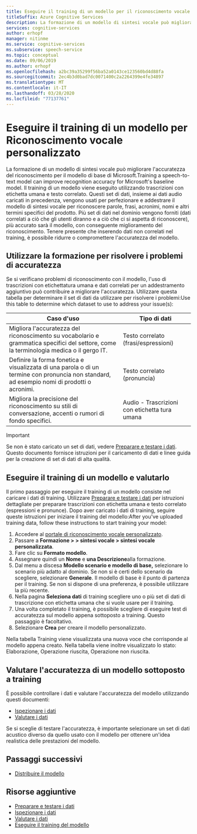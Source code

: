 ```yaml
---
title: Eseguire il training di un modello per il riconoscimento vocale personalizzato - Servizio di riconoscimento vocale
titleSuffix: Azure Cognitive Services
description: La formazione di un modello di sintesi vocale può migliorare l'accuratezza del riconoscimento per il modello di base di Microsoft o un modello personalizzato. Il training di un modello viene eseguito utilizzando trascrizioni con etichetta umana e testo correlato.
services: cognitive-services
author: erhopf
manager: nitinme
ms.service: cognitive-services
ms.subservice: speech-service
ms.topic: conceptual
ms.date: 09/06/2019
ms.author: erhopf
ms.openlocfilehash: a2bc39a35299f56ba52a0143ce123560bd4d88fa
ms.sourcegitcommit: 2ec4b3d0bad7dc0071400c2a2264399e4fe34897
ms.translationtype: MT
ms.contentlocale: it-IT
ms.lasthandoff: 03/28/2020
ms.locfileid: "77137761"
---
```

# <a name="train-a-model-for-custom-speech"></a>Eseguire il training di un modello per Riconoscimento vocale personalizzato

La formazione di un modello di sintesi vocale può migliorare l'accuratezza del riconoscimento per il modello di base di Microsoft.Training a speech-to-text model can improve recognition accuracy for Microsoft's baseline model. Il training di un modello viene eseguito utilizzando trascrizioni con etichetta umana e testo correlato. Questi set di dati, insieme ai dati audio caricati in precedenza, vengono usati per perfezionare e addestrare il modello di sintesi vocale per riconoscere parole, frasi, acronimi, nomi e altri termini specifici del prodotto. Più set di dati nel dominio vengono forniti (dati correlati a ciò che gli utenti diranno e a ciò che ci si aspetta di riconoscere), più accurato sarà il modello, con conseguente miglioramento del riconoscimento. Tenere presente che inserendo dati non correlati nel training, è possibile ridurre o compromettere l'accuratezza del modello.

## <a name="use-training-to-resolve-accuracy-issues"></a>Utilizzare la formazione per risolvere i problemi di accuratezza

Se si verificano problemi di riconoscimento con il modello, l'uso di trascrizioni con etichettatura umana e dati correlati per un addestramento aggiuntivo può contribuire a migliorare l'accuratezza. Utilizzare questa tabella per determinare il set di dati da utilizzare per risolvere i problemi:Use this table to determine which dataset to use to address your issue(s):

| Caso d'uso | Tipo di dati |
| -------- | --------- |
| Migliora l'accuratezza del riconoscimento su vocabolario e grammatica specifici del settore, come la terminologia medica o il gergo IT. | Testo correlato (frasi/espressioni) |
| Definire la forma fonetica e visualizzata di una parola o di un termine con pronuncia non standard, ad esempio nomi di prodotti o acronimi. | Testo correlato (pronuncia) |
| Migliora la precisione del riconoscimento su stili di conversazione, accenti o rumori di fondo specifici. | Audio - Trascrizioni con etichetta tura umana |

> [!IMPORTANT]
> Se non è stato caricato un set di dati, vedere [Preparare e testare i dati](how-to-custom-speech-test-data.md). Questo documento fornisce istruzioni per il caricamento di dati e linee guida per la creazione di set di dati di alta qualità.

## <a name="train-and-evaluate-a-model"></a>Eseguire il training di un modello e valutarlo

Il primo passaggio per eseguire il training di un modello consiste nel caricare i dati di training. Utilizzare [Preparare e testare i dati](how-to-custom-speech-test-data.md) per istruzioni dettagliate per preparare trascrizioni con etichetta umana e testo correlato (espressioni e pronunce). Dopo aver caricato i dati di training, seguire queste istruzioni per iniziare il training del modello:After you've uploaded training data, follow these instructions to start training your model:

1. Accedere al [portale di riconoscimento vocale personalizzato](https://speech.microsoft.com/customspeech).
2. Passare a **Formazione > > sintesi vocale > sintesi vocale personalizzata**.
3. Fare clic su **Formato modello**.
4. Assegnare quindi un **Nome** e **una Descrizione**alla formazione.
5. Dal menu a discesa **Modello scenario e modello di base,** selezionare lo scenario più adatto al dominio. Se non si è certi dello scenario da scegliere, selezionare **Generale**. Il modello di base è il punto di partenza per il training. Se non si dispone di una preferenza, è possibile utilizzare la più recente.
6. Nella pagina **Seleziona dati** di training scegliere uno o più set di dati di trascrizione con etichetta umana che si vuole usare per il training.
7. Una volta completato il training, è possibile scegliere di eseguire test di accuratezza sul modello appena sottoposto a training. Questo passaggio è facoltativo.
8. Selezionare **Crea** per creare il modello personalizzato.

Nella tabella Training viene visualizzata una nuova voce che corrisponde al modello appena creato. Nella tabella viene inoltre visualizzato lo stato: Elaborazione, Operazione riuscita, Operazione non riuscita.

## <a name="evaluate-the-accuracy-of-a-trained-model"></a>Valutare l'accuratezza di un modello sottoposto a training

È possibile controllare i dati e valutare l'accuratezza del modello utilizzando questi documenti:

- [Ispezionare i dati](how-to-custom-speech-inspect-data.md)
- [Valutare i dati](how-to-custom-speech-evaluate-data.md)

Se si sceglie di testare l'accuratezza, è importante selezionare un set di dati acustico diverso da quello usato con il modello per ottenere un'idea realistica delle prestazioni del modello.

## <a name="next-steps"></a>Passaggi successivi

- [Distribuire il modello](how-to-custom-speech-deploy-model.md)

## <a name="additional-resources"></a>Risorse aggiuntive

- [Preparare e testare i dati](how-to-custom-speech-test-data.md)
- [Ispezionare i dati](how-to-custom-speech-inspect-data.md)
- [Valutare i dati](how-to-custom-speech-evaluate-data.md)
- [Eseguire il training del modello](how-to-custom-speech-train-model.md)
